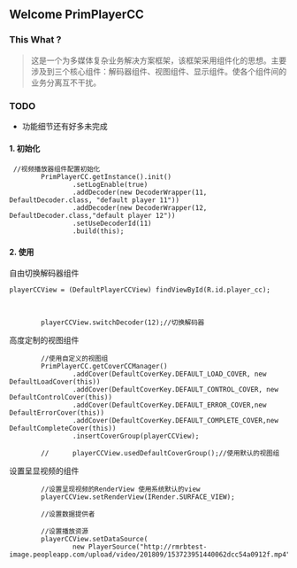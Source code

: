 ## Welcome PrimPlayerCC

### This What ?

> 这是一个为多媒体复杂业务解决方案框架，该框架采用组件化的思想。主要涉及到三个核心组件：解码器组件、视图组件、显示组件。使各个组件间的业务分离互不干扰。

### TODO

- 功能细节还有好多未完成

#### 1. 初始化

```
 //视频播放器组件配置初始化
        PrimPlayerCC.getInstance().init()
                .setLogEnable(true)
                .addDecoder(new DecoderWrapper(11, DefaultDecoder.class, "default player 11"))
                .addDecoder(new DecoderWrapper(12, DefaultDecoder.class,"default player 12"))
                .setUseDecoderId(11)
                .build(this);
```

#### 2. 使用

自由切换解码器组件

```
playerCCView = (DefaultPlayerCCView) findViewById(R.id.player_cc);



        playerCCView.switchDecoder(12);//切换解码器
```


高度定制的视图组件

```
        //使用自定义的视图组
        PrimPlayerCC.getCoverCCManager()
                .addCover(DefaultCoverKey.DEFAULT_LOAD_COVER, new DefaultLoadCover(this))
                .addCover(DefaultCoverKey.DEFAULT_CONTROL_COVER, new DefaultControlCover(this))
                .addCover(DefaultCoverKey.DEFAULT_ERROR_COVER,new DefaultErrorCover(this))
                .addCover(DefaultCoverKey.DEFAULT_COMPLETE_COVER,new DefaultCompleteCover(this))
                .insertCoverGroup(playerCCView);

        //      playerCCView.usedDefaultCoverGroup();//使用默认的视图组

```

设置呈显视频的组件

```
        //设置呈现视频的RenderView 使用系统默认的view
        playerCCView.setRenderView(IRender.SURFACE_VIEW);

        //设置数据提供者

        //设置播放资源
        playerCCView.setDataSource(
                new PlayerSource("http://rmrbtest-image.peopleapp.com/upload/video/201809/153723951440062dcc54a0912f.mp4"));
```
